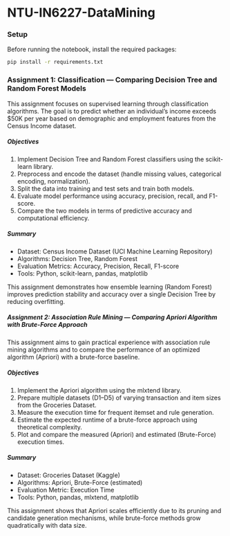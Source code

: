 # NTU-IN6227-DataMining

### Setup

Before running the notebook, install the required packages:

```bash
pip install -r requirements.txt
```

### Assignment 1: Classification — Comparing Decision Tree and Random Forest Models

This assignment focuses on supervised learning through classification algorithms.
The goal is to predict whether an individual’s income exceeds $50K per year based on demographic and employment features from the Census Income dataset.

##### Objectives

1. Implement Decision Tree and Random Forest classifiers using the scikit-learn library.
2. Preprocess and encode the dataset (handle missing values, categorical encoding, normalization).
3. Split the data into training and test sets and train both models.
4. Evaluate model performance using accuracy, precision, recall, and F1-score.
5. Compare the two models in terms of predictive accuracy and computational efficiency.

##### Summary

- Dataset: Census Income Dataset (UCI Machine Learning Repository)
- Algorithms: Decision Tree, Random Forest
- Evaluation Metrics: Accuracy, Precision, Recall, F1-score
- Tools: Python, scikit-learn, pandas, matplotlib

This assignment demonstrates how ensemble learning (Random Forest) improves prediction stability and accuracy over a single Decision Tree by reducing overfitting.

##### Assignment 2: Association Rule Mining — Comparing Apriori Algorithm with Brute-Force Approach

This assignment aims to gain practical experience with association rule mining algorithms and to compare the performance of an optimized algorithm (Apriori) with a brute-force baseline.

##### Objectives

1. Implement the Apriori algorithm using the mlxtend library.
2. Prepare multiple datasets (D1–D5) of varying transaction and item sizes from the Groceries Dataset.
3. Measure the execution time for frequent itemset and rule generation.
4. Estimate the expected runtime of a brute-force approach using theoretical complexity.
5. Plot and compare the measured (Apriori) and estimated (Brute-Force) execution times.

##### Summary

- Dataset: Groceries Dataset (Kaggle)
- Algorithms: Apriori, Brute-Force (estimated)
- Evaluation Metric: Execution Time
- Tools: Python, pandas, mlxtend, matplotlib

This assignment shows that Apriori scales efficiently due to its pruning and candidate generation mechanisms, while brute-force methods grow quadratically with data size.
